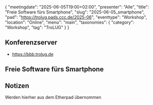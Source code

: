 {
   "meetingdate": "2025-06-05T19:00+02:00",
   "presenter": "Alle",
   "title": "Freie Software fürs Smartphone",
   "slug": "2025-06-05_smartphone",
   "pad": "https://trolug.pads.ccc.de/2025-06",
   "eventtype": "Workshop",
   "location": "Online",
   "menu": "main",
   "taxonomies": {
        "category": "Workshop",
        "tag": "TroLUG"
    }
}

## Konferenzserver
* https://bbb.trolug.de

## Freie Software fürs Smartphone

## Notizen
Werden hierher aus dem Etherpad übernommen

